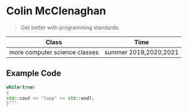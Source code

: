 # Colin McClenaghan
> Get better with programming standards.

Class | Time
----- | ----
more computer science classes | summer 2019,2020,2021

## Example Code
```cpp
while(true)
{
std::cout << "loop" << std::endl;
}```
